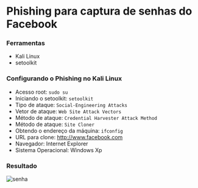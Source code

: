 # Phishing para captura de senhas do Facebook

### Ferramentas

- Kali Linux
- setoolkit

### Configurando o Phishing no Kali Linux

- Acesso root: ``` sudo su ```
- Iniciando o setoolkit: ``` setoolkit ```
- Tipo de ataque: ``` Social-Engineering Attacks ```
- Vetor de ataque: ``` Web Site Attack Vectors ```
- Método de ataque: ```Credential Harvester Attack Method ```
- Método de ataque: ``` Site Cloner ```
- Obtendo o endereço da máquina: ``` ifconfig ```
- URL para clone: http://www.facebook.com
- Navegador: Internet Explorer
- Sistema Operacional: Windows Xp
  
### Resultado
![senha](https://github.com/MatheusNetto97/Cybersecurity_Desafio_Phishing/assets/88796446/b47d1cb6-06f7-475b-a4f3-c07f1e6a0e53)
